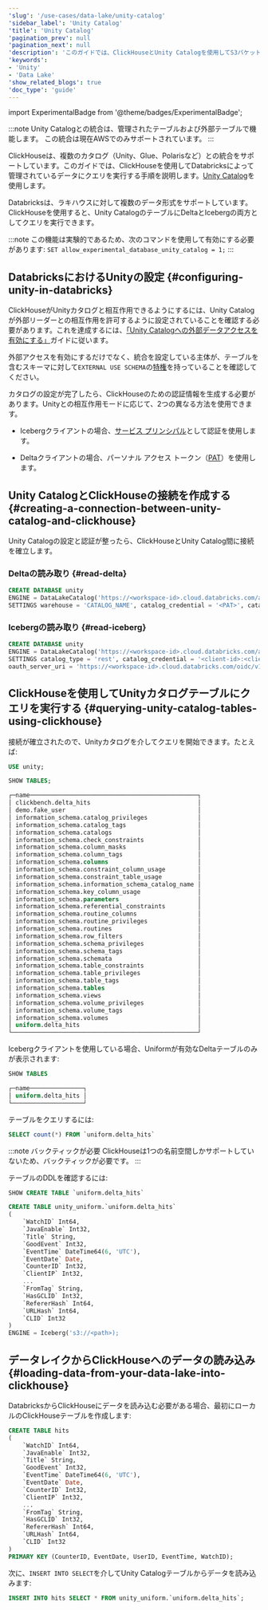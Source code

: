 ```yaml
---
'slug': '/use-cases/data-lake/unity-catalog'
'sidebar_label': 'Unity Catalog'
'title': 'Unity Catalog'
'pagination_prev': null
'pagination_next': null
'description': 'このガイドでは、ClickHouseとUnity Catalogを使用してS3バケット内のデータをクエリする手順について説明します。'
'keywords':
- 'Unity'
- 'Data Lake'
'show_related_blogs': true
'doc_type': 'guide'
---
```


import ExperimentalBadge from '@theme/badges/ExperimentalBadge';

<ExperimentalBadge/>

:::note
Unity Catalogとの統合は、管理されたテーブルおよび外部テーブルで機能します。
この統合は現在AWSでのみサポートされています。
:::

ClickHouseは、複数のカタログ（Unity、Glue、Polarisなど）との統合をサポートしています。このガイドでは、ClickHouseを使用してDatabricksによって管理されているデータにクエリを実行する手順を説明します。[Unity Catalog](https://www.databricks.com/product/unity-catalog)を使用します。

Databricksは、ラキハウスに対して複数のデータ形式をサポートしています。ClickHouseを使用すると、Unity CatalogのテーブルにDeltaとIcebergの両方としてクエリを実行できます。

:::note
この機能は実験的であるため、次のコマンドを使用して有効にする必要があります:
`SET allow_experimental_database_unity_catalog = 1;`
:::

## DatabricksにおけるUnityの設定 {#configuring-unity-in-databricks}

ClickHouseがUnityカタログと相互作用できるようにするには、Unity Catalogが外部リーダーとの相互作用を許可するように設定されていることを確認する必要があります。これを達成するには、[「Unity Catalogへの外部データアクセスを有効にする」](https://docs.databricks.com/aws/en/external-access/admin)ガイドに従います。

外部アクセスを有効にするだけでなく、統合を設定している主体が、テーブルを含むスキーマに対して`EXTERNAL USE SCHEMA`の[特権](https://docs.databricks.com/aws/en/external-access/admin#external-schema)を持っていることを確認してください。

カタログの設定が完了したら、ClickHouseのための認証情報を生成する必要があります。Unityとの相互作用モードに応じて、2つの異なる方法を使用できます。

* Icebergクライアントの場合、[サービス プリンシパル](https://docs.databricks.com/aws/en/dev-tools/auth/oauth-m2m)として認証を使用します。

* Deltaクライアントの場合、パーソナル アクセス トークン（[PAT](https://docs.databricks.com/aws/en/dev-tools/auth/pat)）を使用します。

## Unity CatalogとClickHouseの接続を作成する {#creating-a-connection-between-unity-catalog-and-clickhouse}

Unity Catalogの設定と認証が整ったら、ClickHouseとUnity Catalog間に接続を確立します。

### Deltaの読み取り {#read-delta}

```sql
CREATE DATABASE unity
ENGINE = DataLakeCatalog('https://<workspace-id>.cloud.databricks.com/api/2.1/unity-catalog')
SETTINGS warehouse = 'CATALOG_NAME', catalog_credential = '<PAT>', catalog_type = 'unity'
```

### Icebergの読み取り {#read-iceberg}

```sql
CREATE DATABASE unity
ENGINE = DataLakeCatalog('https://<workspace-id>.cloud.databricks.com/api/2.1/unity-catalog/iceberg')
SETTINGS catalog_type = 'rest', catalog_credential = '<client-id>:<client-secret>', warehouse = 'workspace', 
oauth_server_uri = 'https://<workspace-id>.cloud.databricks.com/oidc/v1/token', auth_scope = 'all-apis,sql'
```

## ClickHouseを使用してUnityカタログテーブルにクエリを実行する {#querying-unity-catalog-tables-using-clickhouse}

接続が確立されたので、Unityカタログを介してクエリを開始できます。たとえば:

```sql
USE unity;

SHOW TABLES;

┌─name───────────────────────────────────────────────┐
│ clickbench.delta_hits                              │
│ demo.fake_user                                     │
│ information_schema.catalog_privileges              │
│ information_schema.catalog_tags                    │
│ information_schema.catalogs                        │
│ information_schema.check_constraints               │
│ information_schema.column_masks                    │
│ information_schema.column_tags                     │
│ information_schema.columns                         │
│ information_schema.constraint_column_usage         │
│ information_schema.constraint_table_usage          │
│ information_schema.information_schema_catalog_name │
│ information_schema.key_column_usage                │
│ information_schema.parameters                      │
│ information_schema.referential_constraints         │
│ information_schema.routine_columns                 │
│ information_schema.routine_privileges              │
│ information_schema.routines                        │
│ information_schema.row_filters                     │
│ information_schema.schema_privileges               │
│ information_schema.schema_tags                     │
│ information_schema.schemata                        │
│ information_schema.table_constraints               │
│ information_schema.table_privileges                │
│ information_schema.table_tags                      │
│ information_schema.tables                          │
│ information_schema.views                           │
│ information_schema.volume_privileges               │
│ information_schema.volume_tags                     │
│ information_schema.volumes                         │
│ uniform.delta_hits                                 │
└────────────────────────────────────────────────────┘
```

Icebergクライアントを使用している場合、Uniformが有効なDeltaテーブルのみが表示されます:

```sql
SHOW TABLES

┌─name───────────────┐
│ uniform.delta_hits │
└────────────────────┘
```

テーブルをクエリするには:

```sql
SELECT count(*) FROM `uniform.delta_hits`
```

:::note バックティックが必要
ClickHouseは1つの名前空間しかサポートしていないため、バックティックが必要です。
:::

テーブルのDDLを確認するには:

```sql
SHOW CREATE TABLE `uniform.delta_hits`

CREATE TABLE unity_uniform.`uniform.delta_hits`
(
    `WatchID` Int64,
    `JavaEnable` Int32,
    `Title` String,
    `GoodEvent` Int32,
    `EventTime` DateTime64(6, 'UTC'),
    `EventDate` Date,
    `CounterID` Int32,
    `ClientIP` Int32,
    ...
    `FromTag` String,
    `HasGCLID` Int32,
    `RefererHash` Int64,
    `URLHash` Int64,
    `CLID` Int32
)
ENGINE = Iceberg('s3://<path>);

```

## データレイクからClickHouseへのデータの読み込み {#loading-data-from-your-data-lake-into-clickhouse}

DatabricksからClickHouseにデータを読み込む必要がある場合、最初にローカルのClickHouseテーブルを作成します:

```sql
CREATE TABLE hits
(
    `WatchID` Int64,
    `JavaEnable` Int32,
    `Title` String,
    `GoodEvent` Int32,
    `EventTime` DateTime64(6, 'UTC'),
    `EventDate` Date,
    `CounterID` Int32,
    `ClientIP` Int32,
    ...
    `FromTag` String,
    `HasGCLID` Int32,
    `RefererHash` Int64,
    `URLHash` Int64,
    `CLID` Int32
)
PRIMARY KEY (CounterID, EventDate, UserID, EventTime, WatchID);
```

次に、`INSERT INTO SELECT`を介してUnity Catalogテーブルからデータを読み込みます:

```sql
INSERT INTO hits SELECT * FROM unity_uniform.`uniform.delta_hits`;
```
